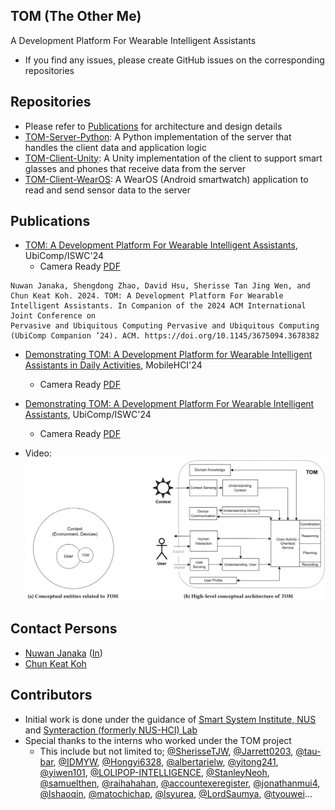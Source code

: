 ## TOM (The Other Me)
A Development Platform For Wearable Intelligent Assistants

- If you find any issues, please create GitHub issues on the corresponding repositories


## Repositories
- Please refer to [Publications](#Publications) for architecture and design details
- [TOM-Server-Python](https://github.com/TOM-Platform/TOM-Server-Python): A Python implementation of the server that handles the client data and application logic
- [TOM-Client-Unity](https://github.com/TOM-Platform/TOM-Client-Unity): A Unity implementation of the client to support smart glasses and phones that receive data from the server
- [TOM-Client-WearOS](https://github.com/TOM-Platform/TOM-Client-WearOS): A WearOS (Android smartwatch) application to read and send sensor data to the server


## Publications
- [TOM: A Development Platform For Wearable Intelligent Assistants](https://doi.org/10.1145/3675094.3678382), UbiComp/ISWC'24
  - Camera Ready [PDF](paper/Ubicomp24_TOM.pdf)
```
Nuwan Janaka, Shengdong Zhao, David Hsu, Sherisse Tan Jing Wen, and Chun Keat Koh. 2024. TOM: A Development Platform For Wearable Intelligent Assistants. In Companion of the 2024 ACM International Joint Conference on
Pervasive and Ubiquitous Computing Pervasive and Ubiquitous Computing (UbiComp Companion ’24). ACM. https://doi.org/10.1145/3675094.3678382 
```
- [Demonstrating TOM: A Development Platform for Wearable Intelligent Assistants in Daily Activities](https://doi.org/10.1145/3640471.3680445), MobileHCI'24
  - Camera Ready [PDF](paper/MobileHCI24_Demonstrating_TOM.pdf)
- [Demonstrating TOM: A Development Platform For Wearable Intelligent Assistants](https://doi.org/10.1145/3675094.3677551), UbiComp/ISWC'24
  - Camera Ready [PDF](paper/UbiComp24_Demonstrating_TOM.pdf)

- Video: [![Video](paper/TOM_architecture.png)](https://youtu.be/jF5aA-_rCbM)


## Contact Persons
- [Nuwan Janaka](https://ssi.nus.edu.sg/#people) ([In](https://www.linkedin.com/in/nuwan-janaka/))
- [Chun Keat Koh](https://ssi.nus.edu.sg/#people)

## Contributors
- Initial work is done under the guidance of [Smart System Institute, NUS](https://ssi.nus.edu.sg) and [Synteraction (formerly NUS-HCI) Lab](https://synteraction.org/)
- Special thanks to the interns who worked under the TOM project
  - This include but not limited to; [@SherisseTJW](https://www.github.com/SherisseTJW), [@Jarrett0203](https://www.github.com/Jarrett0203), [@tau-bar](https://www.github.com/tau-bar), [@IDMYW](https://www.github.com/IDMYW), [@Hongyi6328](https://www.github.com/Hongyi6328), [@albertarielw](https://www.github.com/albertarielw), [@yitong241](https://www.github.com/yitong241), [@yiwen101](https://www.github.com/yiwen101), [@LOLIPOP-INTELLIGENCE](https://www.github.com/LOLIPOP-INTELLIGENCE), [@StanleyNeoh](https://www.github.com/StanleyNeoh), [@samuelthen](https://www.github.com/samuelthen), [@raihahahan](https://www.github.com/raihahahan), [@accountexeregister](https://www.github.com/accountexeregister), [@jonathanmui4](https://www.github.com/jonathanmui4), [@lshaoqin](https://www.github.com/lshaoqin), [@matochichap](https://www.github.com/matochichap), [@lsyurea](https://www.github.com/lsyurea), [@LordSaumya](https://www.github.com/LordSaumya), [@tyouwei](https://www.github.com/tyouwei)...




<!--

https://github.com/marketplace/actions/contribute-list

<a href="https://github.com/OWNER/REPO/graphs/contributors">
  <img src="https://contrib.rocks/image?repo=OWNER/REPO" />
</a>


**Here are some ideas to get you started:**

🙋‍♀️ A short introduction - what is your organization all about?
🌈 Contribution guidelines - how can the community get involved?
👩‍💻 Useful resources - where can the community find your docs? Is there anything else the community should know?
🍿 Fun facts - what does your team eat for breakfast?
🧙 Remember, you can do mighty things with the power of [Markdown](https://docs.github.com/github/writing-on-github/getting-started-with-writing-and-formatting-on-github/basic-writing-and-formatting-syntax)
-->
